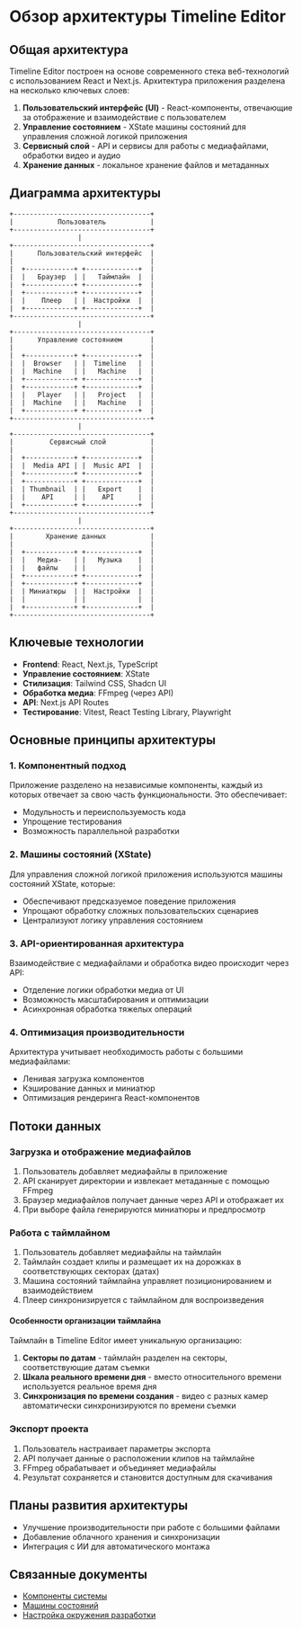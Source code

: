 # Обзор архитектуры Timeline Editor

## Общая архитектура

Timeline Editor построен на основе современного стека веб-технологий с использованием React и Next.js. Архитектура приложения разделена на несколько ключевых слоев:

1. **Пользовательский интерфейс (UI)** - React-компоненты, отвечающие за отображение и взаимодействие с пользователем
2. **Управление состоянием** - XState машины состояний для управления сложной логикой приложения
3. **Сервисный слой** - API и сервисы для работы с медиафайлами, обработки видео и аудио
4. **Хранение данных** - локальное хранение файлов и метаданных

## Диаграмма архитектуры

```
+----------------------------------+
|           Пользователь           |
+----------------------------------+
                 |
+----------------------------------+
|      Пользовательский интерфейс  |
|                                  |
|  +------------+ +-------------+  |
|  |   Браузер  | |   Таймлайн  |  |
|  +------------+ +-------------+  |
|  +------------+ +-------------+  |
|  |    Плеер   | |  Настройки  |  |
|  +------------+ +-------------+  |
+----------------------------------+
                 |
+----------------------------------+
|      Управление состоянием       |
|                                  |
|  +------------+ +-------------+  |
|  |  Browser   | |  Timeline   |  |
|  |  Machine   | |   Machine   |  |
|  +------------+ +-------------+  |
|  +------------+ +-------------+  |
|  |   Player   | |   Project   |  |
|  |  Machine   | |   Machine   |  |
|  +------------+ +-------------+  |
+----------------------------------+
                 |
+----------------------------------+
|         Сервисный слой           |
|                                  |
|  +------------+ +-------------+  |
|  |  Media API | |  Music API  |  |
|  +------------+ +-------------+  |
|  +------------+ +-------------+  |
|  | Thumbnail  | |   Export    |  |
|  |    API     | |    API      |  |
|  +------------+ +-------------+  |
+----------------------------------+
                 |
+----------------------------------+
|        Хранение данных           |
|                                  |
|  +------------+ +-------------+  |
|  |   Медиа-   | |   Музыка    |  |
|  |   файлы    | |             |  |
|  +------------+ +-------------+  |
|  +------------+ +-------------+  |
|  | Миниатюры  | |  Настройки  |  |
|  |            | |             |  |
|  +------------+ +-------------+  |
+----------------------------------+
```

## Ключевые технологии

- **Frontend**: React, Next.js, TypeScript
- **Управление состоянием**: XState
- **Стилизация**: Tailwind CSS, Shadcn UI
- **Обработка медиа**: FFmpeg (через API)
- **API**: Next.js API Routes
- **Тестирование**: Vitest, React Testing Library, Playwright

## Основные принципы архитектуры

### 1. Компонентный подход

Приложение разделено на независимые компоненты, каждый из которых отвечает за свою часть функциональности. Это обеспечивает:

- Модульность и переиспользуемость кода
- Упрощение тестирования
- Возможность параллельной разработки

### 2. Машины состояний (XState)

Для управления сложной логикой приложения используются машины состояний XState, которые:

- Обеспечивают предсказуемое поведение приложения
- Упрощают обработку сложных пользовательских сценариев
- Централизуют логику управления состоянием

### 3. API-ориентированная архитектура

Взаимодействие с медиафайлами и обработка видео происходит через API:

- Отделение логики обработки медиа от UI
- Возможность масштабирования и оптимизации
- Асинхронная обработка тяжелых операций

### 4. Оптимизация производительности

Архитектура учитывает необходимость работы с большими медиафайлами:

- Ленивая загрузка компонентов
- Кэширование данных и миниатюр
- Оптимизация рендеринга React-компонентов

## Потоки данных

### Загрузка и отображение медиафайлов

1. Пользователь добавляет медиафайлы в приложение
2. API сканирует директории и извлекает метаданные с помощью FFmpeg
3. Браузер медиафайлов получает данные через API и отображает их
4. При выборе файла генерируются миниатюры и предпросмотр

### Работа с таймлайном

1. Пользователь добавляет медиафайлы на таймлайн
2. Таймлайн создает клипы и размещает их на дорожках в соответствующих секторах (датах)
3. Машина состояний таймлайна управляет позиционированием и взаимодействием
4. Плеер синхронизируется с таймлайном для воспроизведения

#### Особенности организации таймлайна

Таймлайн в Timeline Editor имеет уникальную организацию:

1. **Секторы по датам** - таймлайн разделен на секторы, соответствующие датам съемки
2. **Шкала реального времени дня** - вместо относительного времени используется реальное время дня
3. **Синхронизация по времени создания** - видео с разных камер автоматически синхронизируются по времени съемки

### Экспорт проекта

1. Пользователь настраивает параметры экспорта
2. API получает данные о расположении клипов на таймлайне
3. FFmpeg обрабатывает и объединяет медиафайлы
4. Результат сохраняется и становится доступным для скачивания

## Планы развития архитектуры

- Улучшение производительности при работе с большими файлами
- Добавление облачного хранения и синхронизации
- Интеграция с ИИ для автоматического монтажа

## Связанные документы

- [Компоненты системы](components.md)
- [Машины состояний](state-machines.md)
- [Настройка окружения разработки](../development/setup.md)
